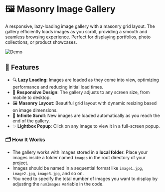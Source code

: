 # 🖼️ Masonry Image Gallery

A responsive, lazy-loading image gallery with a masonry grid layout. The gallery efficiently loads images as you scroll, providing a smooth and seamless browsing experience. Perfect for displaying portfolios, photo collections, or product showcases.

![Demo](https://jps-one.github.io/masonry-local-album/)

## 🚀 Features

- 🔍 **Lazy Loading**: Images are loaded as they come into view, optimizing performance and reducing initial load times.
- 📱 **Responsive Design**: The gallery adjusts to any screen size, from mobile to desktop.
- 🖼️ **Masonry Layout**: Beautiful grid layout with dynamic resizing based on image dimensions.
- 🔗 **Infinite Scroll**: New images are loaded automatically as you reach the end of the gallery.
- ✨ **Lightbox Popup**: Click on any image to view it in a full-screen popup.

### 🗂️ How It Works
- The gallery works with images stored in a **local folder**. Place your images inside a folder named `images` in the root directory of your project.
- Images should be named in a sequential format like `image1.jpg`, `image2.jpg`, `image3.jpg`, and so on.
- You need to specify the total number of images you want to display by adjusting the `numImages` variable in the code.